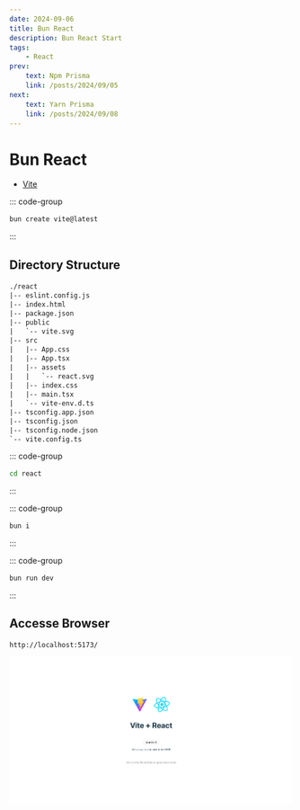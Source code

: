 ```yaml
---
date: 2024-09-06
title: Bun React
description: Bun React Start
tags: 
    - React
prev:
    text: Npm Prisma
    link: /posts/2024/09/05
next:
    text: Yarn Prisma
    link: /posts/2024/09/08
---
```


# Bun React

* [Vite](https://ja.vitejs.dev/)

::: code-group
```sh [bun]
bun create vite@latest
```
:::

## Directory Structure
```
./react
|-- eslint.config.js
|-- index.html
|-- package.json
|-- public
|   `-- vite.svg
|-- src
|   |-- App.css
|   |-- App.tsx
|   |-- assets
|   |   `-- react.svg
|   |-- index.css
|   |-- main.tsx
|   `-- vite-env.d.ts
|-- tsconfig.app.json
|-- tsconfig.json
|-- tsconfig.node.json
`-- vite.config.ts
```

::: code-group
```sh
cd react
```
:::

::: code-group
```sh [bun]
bun i
```
:::

::: code-group
```sh [bun]
bun run dev
```
:::

## Accesse Browser
```
http://localhost:5173/
```

![img](img/06/01.png)